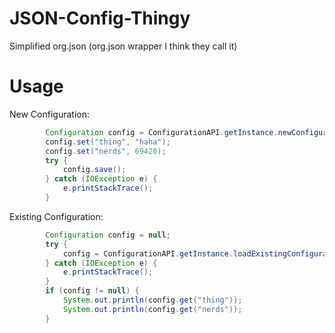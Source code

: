 # JSON-Config-Thingy
Simplified org.json (org.json wrapper I think they call it)
# Usage
New Configuration:
````java
        Configuration config = ConfigurationAPI.getInstance.newConfiguration(new File("testinqasd.json"));
        config.set("thing", "haha");
        config.set("nerds", 69420);
        try {
            config.save();
        } catch (IOException e) {
            e.printStackTrace();
        }
````
Existing Configuration:
````java
        Configuration config = null;
        try {
            config = ConfigurationAPI.getInstance.loadExistingConfiguration(new File("testinqasd.json"));
        } catch (IOException e) {
            e.printStackTrace();
        }
        if (config != null) {
            System.out.println(config.get("thing"));
            System.out.println(config.get("nerds"));
        }
````
